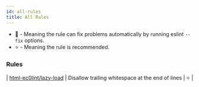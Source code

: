 ```yaml
---
id: all-rules
title: All Rules
---
```


- 🔧 - Meaning the rule can fix problems automatically by running eslint `--fix` options.
- ⭐ - Meaning the rule is recommended.

### Rules
| [html-ec0lint/lazy-load](rules/lazy-load) | Disallow trailing whitespace at the end of lines | ⭐ |
